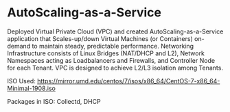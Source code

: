 # AutoScaling-as-a-Service
Deployed Virtual Private Cloud (VPC) and created AutoScaling-as-a-Service application that Scales-up/down Virtual Machines (or Containers) on-demand to maintain steady, predictable performance. Networking Infrastructure consists of Linux Bridges (NAT/DHCP and L2), Network Namespaces acting as Loadbalancers and Firewalls, and Controller Node for each Tenant. VPC is designed to achieve L2/L3 isolation among Tenants.

ISO Used: https://mirror.umd.edu/centos/7/isos/x86_64/CentOS-7-x86_64-Minimal-1908.iso

Packages in ISO: Collectd, DHCP

